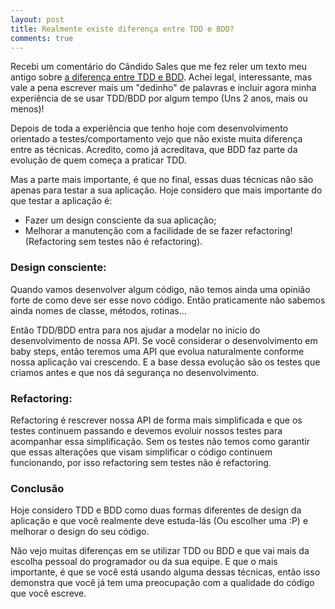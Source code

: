 ```yaml
---
layout: post
title: Realmente existe diferença entre TDD e BDD?
comments: true
---
```


Recebi um comentário do Cândido Sales que me fez reler um texto meu antigo sobre [a diferença entre TDD e BDD](/2008/06/11/diferenca-entre-tdd-e-bdd). Achei legal, interessante, mas vale a pena escrever mais um "dedinho" de palavras e incluir agora minha experiência de se usar TDD/BDD por algum tempo (Uns 2 anos, mais ou menos)!

Depois de toda a experiência que tenho hoje com desenvolvimento orientado a testes/comportamento vejo que não existe muita diferença entre as técnicas. Acredito, como já acreditava, que BDD faz parte da evolução de quem começa a praticar TDD.

Mas a parte mais importante, é que no final, essas duas técnicas não são apenas para testar a sua aplicação. Hoje considero que mais importante do que testar a aplicação é:

 * Fazer um design consciente da sua aplicação;
 * Melhorar a manutenção com a facilidade de se fazer refactoring! (Refactoring sem testes não é refactoring).

### Design consciente:

Quando vamos desenvolver algum código, não temos ainda uma opinião forte de como deve ser esse novo código. Então praticamente não sabemos ainda nomes de classe, métodos, rotinas…

Então TDD/BDD entra para nos ajudar a modelar no inicio do desenvolvimento de nossa API. Se você considerar o desenvolvimento em baby steps, então teremos uma API que evolua naturalmente conforme nossa aplicação vai crescendo. E a base dessa evolução são os testes que criamos antes e que nos dá segurança no desenvolvimento.

### Refactoring:

Refactoring é rescrever nossa API de forma mais simplificada e que os testes continuem passando e devemos evoluir nossos testes para acompanhar essa simplificação. Sem os testes não temos como garantir que essas alterações que visam simplificar o código continuem funcionando, por isso refactoring sem testes não é refactoring.

### Conclusão

Hoje considero TDD e BDD como duas formas diferentes de design da aplicação e que você realmente deve estuda-lás (Ou escolher uma :P) e melhorar o design do seu código.

Não vejo muitas diferenças em se utilizar TDD ou BDD e que vai mais da escolha pessoal do programador ou da sua equipe. E que o mais importante, é que se você está usando alguma dessas técnicas, então isso demonstra que você já tem uma preocupação com a qualidade do código que você escreve.
